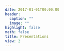 ```yaml
---
date: 2017-01-01T00:00:00
header:
  caption: ""
  image: ""
highlight: false
math: false
title: Presentations
view: 2
---
```

